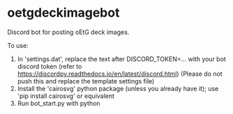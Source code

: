 # oetgdeckimagebot
Discord bot for posting oEtG deck images.

To use:
1. In 'settings.dat', replace the text after DISCORD_TOKEN=... with your bot discord token (refer to https://discordpy.readthedocs.io/en/latest/discord.html) (Please do not push this and replace the template settings file)
2. Install the 'cairosvg' python package (unless you already have it); use 'pip install cairosvg' or equivalent
3. Run bot_start.py with python
